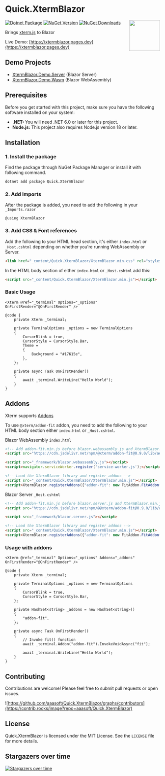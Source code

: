 # Quick.XtermBlazor

<img align="right" width="100" height="100" src="https://github.com/aaasoft/Quick.XtermBlazor/assets/29337428/244eb056-4bb1-43a2-85b4-1909034c3ddf">

[![Dotnet Package](https://github.com/aaasoft/Quick.XtermBlazor/actions/workflows/dotnet-package.yml/badge.svg)](https://github.com/aaasoft/Quick.XtermBlazor/actions/workflows/dotnet-package.yml)
[![NuGet Version](http://img.shields.io/nuget/v/Quick.XtermBlazor.svg?style=flat)](https://www.nuget.org/packages/Quick.XtermBlazor/)
[![NuGet Downloads](https://img.shields.io/nuget/dt/Quick.XtermBlazor.svg)](https://www.nuget.org/packages/Quick.XtermBlazor/)

Brings [xterm.js](https://github.com/xtermjs/xterm.js) to Blazor

Live Demo: [https://xtermblazor.pages.dev](https://xtermblazor.pages.dev)

## Demo Projects

- [XtermBlazor.Demo.Server](/XtermBlazor.Demo.Server/Pages/Index.razor) (Blazor Server)
- [XtermBlazor.Demo.Wasm](/XtermBlazor.Demo.Wasm/Pages/Index.razor) (Blazor WebAssembly)

## Prerequisites

Before you get started with this project, make sure you have the following software installed on your system:

- **.NET:** You will need .NET 6.0 or later for this project.
- **Node.js:** This project also requires Node.js version 18 or later.

## Installation

### 1. Install the package

Find the package through NuGet Package Manager or install it with following command.

```sh
dotnet add package Quick.XtermBlazor
```

### 2. Add Imports

After the package is added, you need to add the following in your `_Imports.razor`

```razor
@using XtermBlazor
```

### 3. Add CSS & Font references

Add the following to your HTML head section, it's either `index.html` or `_Host.cshtml` depending on whether you're running WebAssembly or Server.

```html
<link href="_content/Quick.XtermBlazor/XtermBlazor.min.css" rel="stylesheet" />
```

In the HTML body section of either `index.html` or `_Host.cshtml` add this:

```html
<script src="_content/Quick.XtermBlazor/XtermBlazor.min.js"></script>
```

### Basic Usage

```razor
<Xterm @ref="_terminal" Options="_options" OnFirstRender="@OnFirstRender" />

@code {
    private Xterm _terminal;

    private TerminalOptions _options = new TerminalOptions
    {
        CursorBlink = true,
        CursorStyle = CursorStyle.Bar,
        Theme =
        {
            Background = "#17615e",
        },
    };

    private async Task OnFirstRender()
    {
        await _terminal.WriteLine("Hello World");
    }
}
```

## Addons
Xterm supports [Addons](https://github.com/xtermjs/xterm.js/tree/master/addons)

To use `@xterm/addon-fit` addon, you need to add the following to your HTML body section either `index.html` or `_Host.cshtml`.

Blazor WebAssembly `index.html`
```html
<!-- Add addon-fit.min.js before blazor.webassembly.js and XtermBlazor.min.js -->
<script src="https://cdn.jsdelivr.net/npm/@xterm/addon-fit@0.9.0/lib/addon-fit.min.js"></script>

<script src="_framework/blazor.webassembly.js"></script>
<script>navigator.serviceWorker.register('service-worker.js');</script>

<!-- Load the XtermBlazor library and register addons -->
<script src="_content/Quick.XtermBlazor/XtermBlazor.min.js"></script>
<script>XtermBlazor.registerAddons({"addon-fit": new FitAddon.FitAddon()});</script>
```

Blazor Server `_Host.cshtml`
```html
<!-- Add addon-fit.min.js before blazor.server.js and XtermBlazor.min.js -->
<script src="https://cdn.jsdelivr.net/npm/@@xterm/addon-fit@0.9.0/lib/addon-fit.min.js"></script>

<script src="_framework/blazor.server.js"></script>

<!-- Load the XtermBlazor library and register addons -->
<script src="_content/Quick.XtermBlazor/XtermBlazor.min.js"></script>
<script>XtermBlazor.registerAddons({"addon-fit": new FitAddon.FitAddon()});</script>
```

### Usage with addons

```razor
<Xterm @ref="_terminal" Options="_options" Addons="_addons" OnFirstRender="@OnFirstRender" />

@code {
    private Xterm _terminal;

    private TerminalOptions _options = new TerminalOptions
    {
        CursorBlink = true,
        CursorStyle = CursorStyle.Bar,
    };

    private HashSet<string> _addons = new HashSet<string>()
    {
        "addon-fit",
    };

    private async Task OnFirstRender()
    {
        // Invoke fit() function
        await _terminal.Addon("addon-fit").InvokeVoidAsync("fit");

        await _terminal.WriteLine("Hello World");
    }
}
```

## Contributing
Contributions are welcome! Please feel free to submit pull requests or open issues.

![https://github.com/aaasoft/Quick.XtermBlazor/graphs/contributors](https://contrib.rocks/image?repo=aaasoft/Quick.XtermBlazor)

## License
Quick.XtermBlazor is licensed under the MIT License. See the `LICENSE` file for more details.

## Stargazers over time
[![Stargazers over time](https://starchart.cc/aaasoft/Quick.XtermBlazor.svg?variant=adaptive)](https://starchart.cc/aaasoft/Quick.XtermBlazor)
